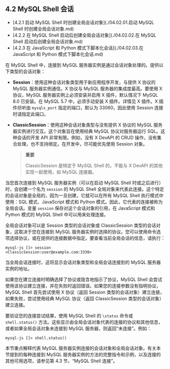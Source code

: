 ## 4.2 MySQL Shell 会话

- [4.2.1 启动 MySQL Shell 时创建全局会话对象](./04.02.01.启动 MySQL Shell 时创建全局会话对象.md)
- [4.2.2 在 MySQL Shell 启动后创建全局会话对象](./04.02.02.在 MySQL Shell 启动后创建全局会话对象.md)
- [4.2.3 在 JavaScript 和 Python 模式下脚本化会话](./04.02.03.在 JavaScript 和 Python 模式下脚本化会话.md)

在 MySQL Shell 中，连接到 MySQL 服务器实例是通过会话对象处理的。提供以下类型的会话对象：

- **Session**：使用这种会话对象类型用于新应用程序开发，与提供 X 协议的 MySQL 服务器实例通信。X 协议与 MySQL 服务器的集成度最高。要使用 X 协议，MySQL 服务器实例上必须安装并启用 X 插件，默认情况下 MySQL 8.0 已安装。在 MySQL 5.7 中，必须手动安装 X 插件。详情见 X 插件。X 插件侦听由 `mysqlx_port` 指定的端口，默认为 33060，因此使用 Session 连接时请指定此端口。

- **ClassicSession**：使用这种会话对象类型与没有提供 X 协议的 MySQL 服务器实例进行交互。这个对象旨在使用经典 MySQL 协议对服务器运行 SQL。这种会话的开发 API 非常有限。例如，没有 X DevAPI 的 CRUD 操作，没有集合处理，也不支持绑定。在开发中，尽可能优先使用 Session 对象。

  > **重要**
  >
  > ClassicSession 是特定于 MySQL Shell 的，不能与 X DevAPI 的其他实现一起使用，如 MySQL 连接器。

当您首次连接到 MySQL 服务器实例（可以在启动 MySQL Shell 时或之后进行）时，会创建一个名为 `session` 的 MySQL Shell 全局对象来代表此连接。这个特定的会话对象是全局的，因为一旦创建，它就可以在所有 MySQL Shell 执行模式中使用：SQL 模式、JavaScript 模式和 Python 模式。因此，它代表的连接被称为全局会话。变量 `session` 保存对这个会话对象的引用，在 JavaScript 模式和 Python 模式的 MySQL Shell 中可以用来处理连接。

全局会话对象可以是 Session 类型的会话对象或 ClassicSession 类型的会话对象，这取决于您在连接到 MySQL 服务器实例时选择的协议。您可以使用命令选项选择协议，或在提供的连接数据中指定。要查看当前全局会话的信息，请执行：

```
mysql-js []> session
<ClassicSession:user@example.com:3330>
```
当全局会话连接时，这将显示会话对象类型和全局会话连接到的 MySQL 服务器实例的地址。

如果您在建立连接时明确选择了协议或隐含地指示了协议，MySQL Shell 会尝试使用该协议建立连接，并在失败时返回错误。如果您的连接参数没有指明协议，MySQL Shell 首先尝试使用 X 协议（返回 Session 类型的会话对象）建立连接，如果失败，尝试使用经典 MySQL 协议（返回 ClassicSession 类型的会话对象）建立连接。

要验证您的连接尝试结果，使用 MySQL Shell 的 `\status` 命令或 `shell.status()` 方法。这些显示由全局会话对象代表的连接的协议和其他信息，或者如果全局会话对象未连接到 MySQL 服务器，则返回“未连接”。例如：

```
mysql-js []> shell.status()
```
本节重点解释代表 MySQL 服务器实例连接的会话对象和全局会话对象。有关本节提到的每种连接到 MySQL 服务器实例的方法的完整指令和示例，以及连接的其他可用选项，请参见第 4.3 节，“MySQL Shell 连接”。